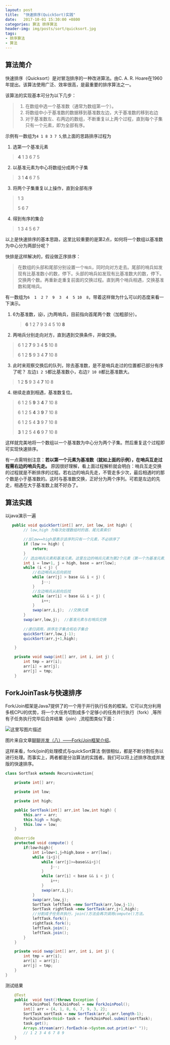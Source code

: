 ```yaml
---
layout: post
title:  "快速排序(QuickSort)实践"
date:   2017-10-01 15:30:00 +0800
categories: 算法 排序算法
header-img: img/posts/sort/quicksort.jpg
tags:
- 排序算法
- 算法
---
```


## 算法简介

快速排序（Quicksort）是对冒泡排序的一种改进算法。由C. A. R. Hoare在1960年提出。该算法使用广泛、效率很高，是最重要的排序算法之一。

该算法的实现基本可分为以下几步：

> 1. 在数组中选一个基准数（通常为数组第一个）。
> 2. 将数组中小于基准数的数据移到基准数左边，大于基准数的移到右边
> 3. 对于基准数左、右两边的数组，不断重复以上两个过程，直到每个子集只有一个元素，即为全部有序。

示例有一数组为`4 1 8 3 7 5`,依上面的思路排序过程为

1. 选第一个基准元素
  >  **4** 1 3 6 7 5
 
2. 以基准元素为中心将数组分成两个子集
 > 3 1 **4** 6 7 5
 
3.  将两个子集重复以上操作，直到全部有序
  > 1 3
  >
  > 5 6 7
 
4.  得到有序的集合
> 1  3 4 5  6 7 


以上是快速排序的基本思路，这里比较重要的是第2点，如何将一个数组以基准数为中心分为两部分呢？

快排是这样解决的，假设做正序排序：

> 在数组的头部和尾部分别设置一个`哨兵`，同时向对方走去。尾部的哨兵如发现有比基准数小的数，停下。头部的哨兵如发现有比基准数大的数，停下。交换两个数。再重新走重复前面的交换过程。直到两个哨兵相遇，交换基准数和尾哨兵。

有一数组为`6  1  2 7  9  3  4  5 10  8`，带着这样做为什么可以的态度来看一下演示。

1. 6为基准数，设i，j为两哨兵，目前指向首尾两个数（加粗部分）。
   >    **6**  1   2  7   9   3   4   5   10   **8**
2. 两哨兵分别走向对方，直到遇到交换条件，并做交换。
  >    6  1   2  **7**   9   3   4   **5**   10   8
  >
  >    6  1   2  **5**   9   3   4   **7**   10   8
  
3. 此时来观察交换后的队列，除去基准数，是不是哨兵走过的位置都已部分有序了呢？ 左边`1 2 5`都比基准数小，右边`7 10 8`都比基准数大。
  > 1   2  **5**   9   3   4   **7**   10   8

4. 继续走直到相遇，基准数复位。
> 6  1   2  5   **9**   3   **4**   7   10   8
> 
> 6  1   2  5   **4**   3   **9**   7   10   8
> 
> 6  1   2  5   4   **3**   9   7   10   8
> 
> **3**  1   2  5   4   **6**   9   7   10   8

这样就完美地将一个数组以一个基准数为中心分为两个子集。然后重复这个过程即可实现快速排序。

有一点需特别注意：**若以第一个元素为基准数（就如上面的示例），在哨兵互走过程需右边的哨兵先走。** 原因很好理解，看上面过程解析就会明白：哨兵互走交换的过程就是不断排序的过程。若右边的哨兵先走，不管走多少次，最后相遇时的那个数是小于基准数的。这时与基准数交换，正好分为两个序列。可若是左边的先走，相遇在大于基准数上就不好办了。

## 算法实践

以java演示一遍

```java
   public void quickSort(int[] arr, int low, int high) {
        // low,high 为每次处理数组时的首、尾元素索引

        //当low==high是表示该序列只有一个元素，不必排序了
        if (low >= high) {
            return;
        }
        // 选出哨兵元素和基准元素。这里左边的哨兵元素为第2个元素（第一个为基准元素）
        int i = low+1, j = high, base = arr[low];
        while (i < j) {
            //右边哨兵从后向前找
            while (arr[j] > base && i < j) {
                j--;
            }
            //左边哨兵从前向后找
            while (arr[i] < base && i < j) {
                i++;
            }
            swap(arr,i,j);  //交换元素
        }
        swap(arr,low,j);  //基准元素与右哨兵交换
        
        //递归调用，排序左子集合和右子集合
        quickSort(arr,low,j-1);  
        quickSort(arr,j+1,high);

    }

    private void swap(int[] arr, int i, int j) {
        int tmp = arr[i];
        arr[i] = arr[j];
        arr[j] = tmp;
    }
```

## ForkJoinTask与快速排序

Fork/Join框架是Java7提供了的一个用于并行执行任务的框架。它可以充分利用多核CPU的优势，将一个大任务切割成多个足够小的任务并行执行（fork）,等所有子任务执行完毕后合并结果（join）,流程图类似下面：

![这里写图片描述](http://img.blog.csdn.net/20171001141112983?watermark/2/text/aHR0cDovL2Jsb2cuY3Nkbi5uZXQvd3RoZmVuZw==/font/5a6L5L2T/fontsize/400/fill/I0JBQkFCMA==/dissolve/70/gravity/SouthEast)

 图片来自文章[聊聊并发（八）——Fork/Join框架介绍](http://www.infoq.com/cn/articles/fork-join-introduction)。

这样来看，fork/join的处理模式与quickSort算法
倒很相似，都是不断分割任务以进行处理。而事实上，两者都是分治算法的实践者。我们可以将上述排序改成并发版的快速排序。



```java
class SortTask extends RecursiveAction{

    private int[] arr;

    private int low;

    private int high;

    public SortTask(int[] arr,int low,int high) {
        this.arr = arr;
        this.high = high;
        this.low = low;
    }

    @Override
    protected void compute() {
        if(low<high){
            int i=low+1,j=high,base = arr[low];
            while (i<j){
                while (arr[j]>=base&&i<j){
                    j--;
                }
                while (arr[i] < base && i < j) {
                    i++;
                }
                swap(arr,i,j);
            }
            swap(arr,low,j);
            SortTask leftTask =new SortTask(arr,low,j-1);
            SortTask rightTask =new SortTask(arr,j+1,high);
            //分割成子任务并执行，join()方法会再次调用compute()方法。
            leftTask.fork();
            rightTask.fork();
            leftTask.join();
            leftTask.join();
        }
    }

    private void swap(int[] arr, int i, int j) {
        int tmp = arr[i];
        arr[i] = arr[j];
        arr[j] = tmp;
    }
}
```
测试结果

```java
    @Test
    public  void test()throws Exception {
        ForkJoinPool forkJoinPool = new ForkJoinPool();
        int[] arr = {4, 1, 8, 6, 7, 9, 3, 2};
        SortTask sortTask = new SortTask(arr,0,arr.length-1);
        ForkJoinTask<Void> task =  forkJoinPool.submit(sortTask);
        task.get();
        Arrays.stream(arr).forEach(e->System.out.print(e+" "));
        // 1 2 3 4 6 7 8 9
    }
```


